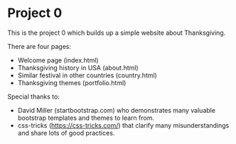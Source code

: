# Project 0

This is the project 0 which builds up a simple website about Thanksgiving.

There are four pages:
- Welcome page (index.html)
- Thanksgiving history in USA (about.html)
- Similar festival in other countries (country.html)
- Thanksgiving themes (portfolio.html)

Special thanks to:
 - David Miller (startbootstrap.com) who demonstrates many valuable bootstrap templates and themes to learn from.
 - css-tricks (https://css-tricks.com/) that clarify many misunderstandings and share lots of good practices.